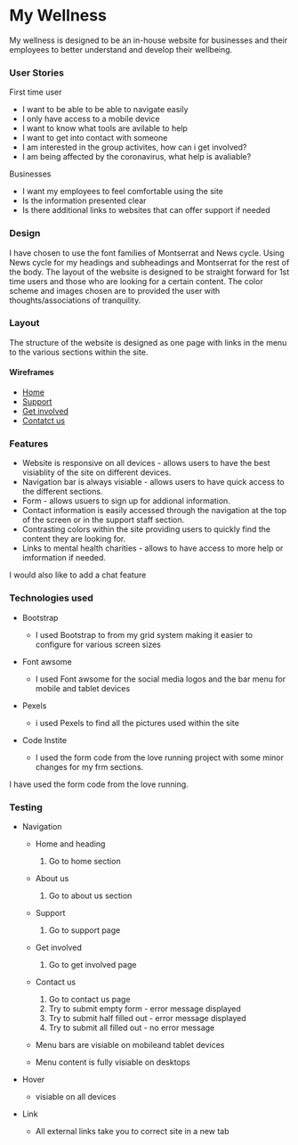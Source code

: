 # My Wellness

My wellness is designed to be an in-house website for businesses and their employees to better understand and develop their wellbeing.

### User Stories

First time user
* I want to be able to be able to navigate easily
* I only have access to a mobile device 
* I want to know what tools are avilable to help 
* I want to get into contact with someone
* I am interested in the group activites, how can i get involved?
* I am being affected by the coronavirus, what help is avaliable?

Businesses 
* I want my employees to feel comfortable using the site
* Is the information presented clear
* Is there additional links to websites that can offer support if needed

### Design

I have chosen to use the font families of Montserrat and News cycle. Using News cycle for my headings and subheadings and Montserrat for the rest of the body. 
The layout of the website is designed to be straight forward for 1st time users and those who are looking for a certain content. 
The color scheme and images chosen are to provided the user with thoughts/associations of tranquility.


### Layout 

The structure of the website is designed as one page with links in the menu to the various sections within the site.

#### Wireframes

* [Home](https://user-images.githubusercontent.com/70588217/99721261-d4ea6180-2aa6-11eb-8f82-c4dd054c5be9.PNG)
* [Support](https://user-images.githubusercontent.com/70588217/99722152-22b39980-2aa8-11eb-8bb3-7621e56cd6ff.PNG)
* [Get involved](https://user-images.githubusercontent.com/70588217/99722208-3fe86800-2aa8-11eb-9fec-1a5580707a41.PNG)
* [Contatct us](https://user-images.githubusercontent.com/70588217/99722218-437bef00-2aa8-11eb-8fd4-9a8f35a5ceec.PNG)

### Features

* Website is responsive on all devices - allows users to have the best visiablity of the site on different devices.
* Navigation bar is always visiable - allows users to have quick access to the different sections.
* Form - allows usuers to sign up for addional information.
* Contact information is easily accessed through the navigation at the top of the screen or in the support staff section.
* Contrasting colors within the site providing users to quickly find the content they are looking for. 
* Links to mental health charities - allows to have access to more help or imformation if needed.

I would also like to add a chat feature

### Technologies used

* Bootstrap
    * I used Bootstrap to from my grid system making it easier to configure for various screen sizes

* Font awsome
    * I used Font awsome for the social media logos and the bar menu for mobile and tablet devices

* Pexels
    * i used Pexels to find all the pictures used within the site
* Code Instite
    * I used the form code from the love running project with some minor changes for my frm sections.

I have used the form code from the love running.

### Testing 

* Navigation
    * Home and heading
        1. Go to home section
    * About us
        1. Go to about us section
    * Support
        1. Go to support page  
    * Get involved
        1. Go to get involved page
    * Contact us
        1. Go to contact us page
        1. Try to submit empty form - error message displayed 
        1. Try to submit half filled out - error message displayed
        1. Try to submit all filled out - no error message

    * Menu bars are visiable on mobileand tablet devices
    * Menu content is fully visiable on desktops

* Hover
    * visiable on all devices
* Link 
    * All external links take you to correct site in a new tab